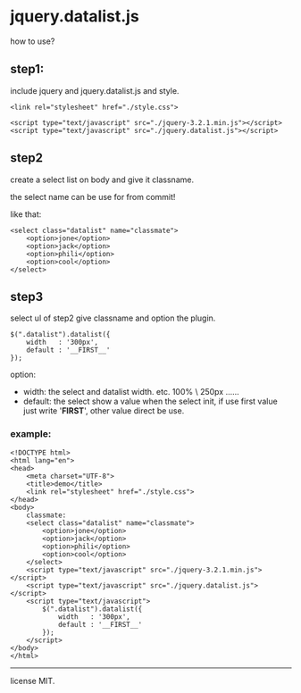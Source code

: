 # jquery.datalist.js


how to use?



## step1:
include jquery and jquery.datalist.js and style.
```
<link rel="stylesheet" href="./style.css">
```
```
<script type="text/javascript" src="./jquery-3.2.1.min.js"></script>
<script type="text/javascript" src="./jquery.datalist.js"></script>
```

## step2
create a select list on body and give it classname.

the select name can be use for from commit!

like that:
```
<select class="datalist" name="classmate">
	<option>jone</option>
	<option>jack</option>
	<option>phili</option>
	<option>cool</option>
</select>
```

## step3
select ul of step2 give classname and option the plugin. 
```
$(".datalist").datalist({
    width   : '300px',
    default : '__FIRST__'
});
```

option:
- width: the select and datalist width.  etc. 100% \ 250px ......
- default: the select show a value when the select init, if use first value just write '__FIRST__', other value direct be use.


### example:
```
<!DOCTYPE html>
<html lang="en">
<head>
	<meta charset="UTF-8">
	<title>demo</title>
	<link rel="stylesheet" href="./style.css">
</head>
<body>
	classmate:
	<select class="datalist" name="classmate">
		<option>jone</option>
		<option>jack</option>
		<option>phili</option>
		<option>cool</option>
	</select>
	<script type="text/javascript" src="./jquery-3.2.1.min.js"></script>
	<script type="text/javascript" src="./jquery.datalist.js"></script>
	<script type="text/javascript">
        $(".datalist").datalist({
            width   : '300px',
            default : '__FIRST__'
        });
	</script>
</body>
</html>
```


------
license MIT.
